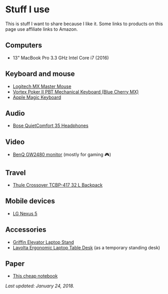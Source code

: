 # Stuff I use

This is stuff I want to share because I like it. Some links to products on this page use affiliate links to Amazon.

## Computers

- 13" MacBook Pro 3.3 GHz Intel Core i7 (2016)

## Keyboard and mouse

- [Logitech MX Master Mouse](http://amzn.to/2GcQQua)
- [Vortex Poker II PBT Mechanical Keyboard (Blue Cherry MX)](https://www.massdrop.com/buy/new-poker-ii-mechanical-keyboard)
- [Apple Magic Keyboard](https://www.apple.com/shop/product/MLA22LL/A/magic-keyboard-us-english)

## Audio

- [Bose QuietComfort 35 Headphones](http://amzn.to/2DCJdih)

## Video

- [BenQ GW2480 monitor](http://amzn.to/2E0VOtn) (mostly for gaming 🎮)

## Travel

- [Thule Crossover TCBP-417 32 L Backpack](http://amzn.to/2DuZPoN)

## Mobile devices

- [LG Nexus 5](http://amzn.to/2rCH3KY)

## Accessories

- [Griffin Elevator Laptop Stand](http://amzn.to/2DuBtfa)
- [Lavolta Ergonomic Laptop Table Desk](http://amzn.to/2Gcw9yK) (as a temporary standing desk)

## Paper

- [This cheap notebook](http://amzn.to/2E2MOnA)

*Last updated: January 24, 2018.*
